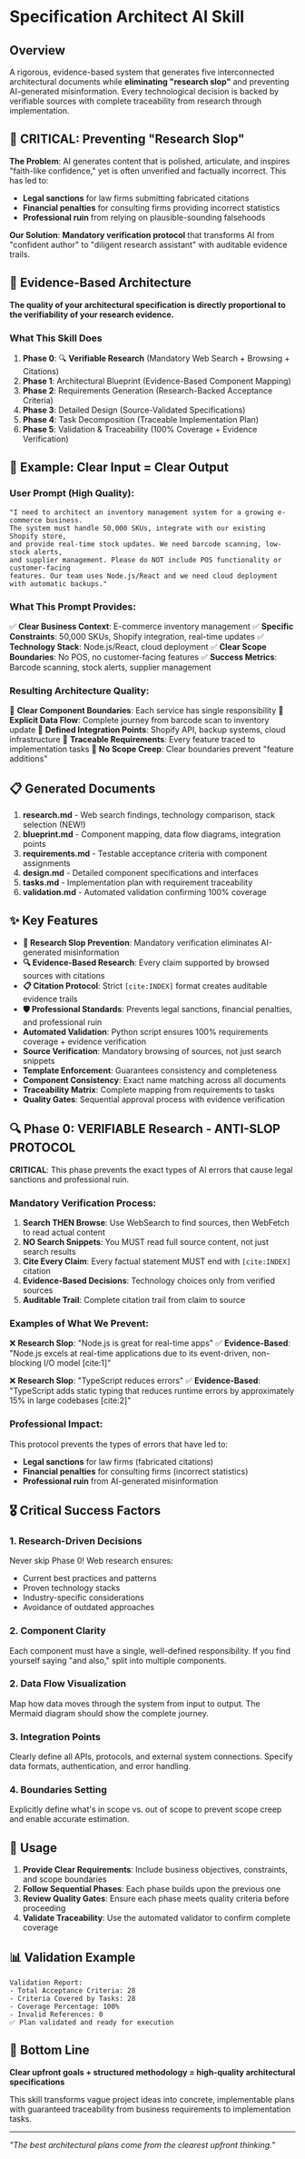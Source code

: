 # Specification Architect AI Skill

## Overview

A rigorous, evidence-based system that generates five interconnected architectural documents while **eliminating "research slop"** and preventing AI-generated misinformation. Every technological decision is backed by verifiable sources with complete traceability from research through implementation.

## 🚨 CRITICAL: Preventing "Research Slop"

**The Problem**: AI generates content that is polished, articulate, and inspires "faith-like confidence," yet is often unverified and factually incorrect. This has led to:
- **Legal sanctions** for law firms submitting fabricated citations
- **Financial penalties** for consulting firms providing incorrect statistics
- **Professional ruin** from relying on plausible-sounding falsehoods

**Our Solution**: **Mandatory verification protocol** that transforms AI from "confident author" to "diligent research assistant" with auditable evidence trails.

## 🎯 Evidence-Based Architecture

**The quality of your architectural specification is directly proportional to the verifiability of your research evidence.**

### What This Skill Does

1. **Phase 0**: 🔍 **Verifiable Research** (Mandatory Web Search + Browsing + Citations)
2. **Phase 1**: Architectural Blueprint (Evidence-Based Component Mapping)
3. **Phase 2**: Requirements Generation (Research-Backed Acceptance Criteria)
4. **Phase 3**: Detailed Design (Source-Validated Specifications)
5. **Phase 4**: Task Decomposition (Traceable Implementation Plan)
6. **Phase 5**: Validation & Traceability (100% Coverage + Evidence Verification)

## 🚀 Example: Clear Input = Clear Output

### User Prompt (High Quality):
```
"I need to architect an inventory management system for a growing e-commerce business.
The system must handle 50,000 SKUs, integrate with our existing Shopify store,
and provide real-time stock updates. We need barcode scanning, low-stock alerts,
and supplier management. Please do NOT include POS functionality or customer-facing
features. Our team uses Node.js/React and we need cloud deployment with automatic backups."
```

### What This Prompt Provides:
✅ **Clear Business Context**: E-commerce inventory management
✅ **Specific Constraints**: 50,000 SKUs, Shopify integration, real-time updates
✅ **Technology Stack**: Node.js/React, cloud deployment
✅ **Clear Scope Boundaries**: No POS, no customer-facing features
✅ **Success Metrics**: Barcode scanning, stock alerts, supplier management

### Resulting Architecture Quality:
🎯 **Clear Component Boundaries**: Each service has single responsibility
🎯 **Explicit Data Flow**: Complete journey from barcode scan to inventory update
🎯 **Defined Integration Points**: Shopify API, backup systems, cloud infrastructure
🎯 **Traceable Requirements**: Every feature traced to implementation tasks
🎯 **No Scope Creep**: Clear boundaries prevent "feature additions"

## 📋 Generated Documents

1. **research.md** - Web search findings, technology comparison, stack selection (NEW!)
2. **blueprint.md** - Component mapping, data flow diagrams, integration points
3. **requirements.md** - Testable acceptance criteria with component assignments
4. **design.md** - Detailed component specifications and interfaces
5. **tasks.md** - Implementation plan with requirement traceability
6. **validation.md** - Automated validation confirming 100% coverage

## ✨ Key Features

- **🚫 Research Slop Prevention**: Mandatory verification eliminates AI-generated misinformation
- **🔍 Evidence-Based Research**: Every claim supported by browsed sources with citations
- **📋 Citation Protocol**: Strict `[cite:INDEX]` format creates auditable evidence trails
- **🛡️ Professional Standards**: Prevents legal sanctions, financial penalties, and professional ruin
- **Automated Validation**: Python script ensures 100% requirements coverage + evidence verification
- **Source Verification**: Mandatory browsing of sources, not just search snippets
- **Template Enforcement**: Guarantees consistency and completeness
- **Component Consistency**: Exact name matching across all documents
- **Traceability Matrix**: Complete mapping from requirements to tasks
- **Quality Gates**: Sequential approval process with evidence verification

## 🔍 Phase 0: VERIFIABLE Research - ANTI-SLOP PROTOCOL

**CRITICAL**: This phase prevents the exact types of AI errors that cause legal sanctions and professional ruin.

### Mandatory Verification Process:
1. **Search THEN Browse**: Use WebSearch to find sources, then WebFetch to read actual content
2. **NO Search Snippets**: You MUST read full source content, not just search results
3. **Cite Every Claim**: Every factual statement MUST end with `[cite:INDEX]` citation
4. **Evidence-Based Decisions**: Technology choices only from verified sources
5. **Auditable Trail**: Complete citation trail from claim to source

### Examples of What We Prevent:
❌ **Research Slop**: "Node.js is great for real-time apps"
✅ **Evidence-Based**: "Node.js excels at real-time applications due to its event-driven, non-blocking I/O model [cite:1]"

❌ **Research Slop**: "TypeScript reduces errors"
✅ **Evidence-Based**: "TypeScript adds static typing that reduces runtime errors by approximately 15% in large codebases [cite:2]"

### Professional Impact:
This protocol prevents the types of errors that have led to:
- **Legal sanctions** for law firms (fabricated citations)
- **Financial penalties** for consulting firms (incorrect statistics)
- **Professional ruin** from AI-generated misinformation

## 🎖️ Critical Success Factors

### 1. Research-Driven Decisions
Never skip Phase 0! Web research ensures:
- Current best practices and patterns
- Proven technology stacks
- Industry-specific considerations
- Avoidance of outdated approaches

### 2. Component Clarity
Each component must have a single, well-defined responsibility. If you find yourself saying "and also," split into multiple components.

### 2. Data Flow Visualization
Map how data moves through the system from input to output. The Mermaid diagram should show the complete journey.

### 3. Integration Points
Clearly define all APIs, protocols, and external system connections. Specify data formats, authentication, and error handling.

### 4. Boundaries Setting
Explicitly define what's in scope vs. out of scope to prevent scope creep and enable accurate estimation.

## 🔧 Usage

1. **Provide Clear Requirements**: Include business objectives, constraints, and scope boundaries
2. **Follow Sequential Phases**: Each phase builds upon the previous one
3. **Review Quality Gates**: Ensure each phase meets quality criteria before proceeding
4. **Validate Traceability**: Use the automated validator to confirm complete coverage

## 📊 Validation Example

```
Validation Report:
- Total Acceptance Criteria: 28
- Criteria Covered by Tasks: 28
- Coverage Percentage: 100%
- Invalid References: 0
✅ Plan validated and ready for execution
```

## 🎯 Bottom Line

**Clear upfront goals + structured methodology = high-quality architectural specifications**

This skill transforms vague project ideas into concrete, implementable plans with guaranteed traceability from business requirements to implementation tasks.

---

*"The best architectural plans come from the clearest upfront thinking."*